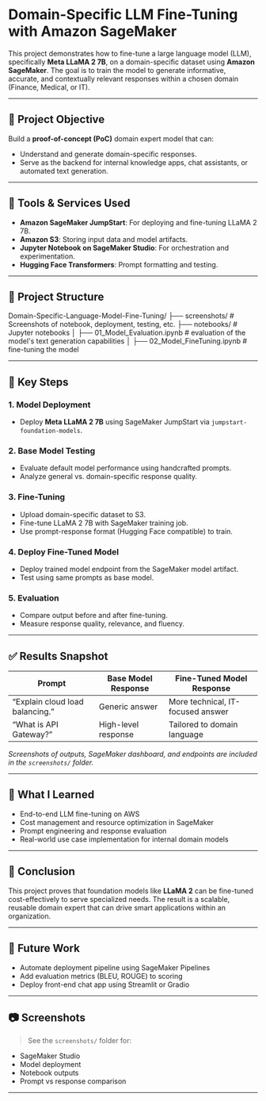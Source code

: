 # Domain-Specific LLM Fine-Tuning with Amazon SageMaker

This project demonstrates how to fine-tune a large language model (LLM), specifically **Meta LLaMA 2 7B**, on a domain-specific dataset using **Amazon SageMaker**. The goal is to train the model to generate informative, accurate, and contextually relevant responses within a chosen domain (Finance, Medical, or IT).

---

## 📌 Project Objective

Build a **proof-of-concept (PoC)** domain expert model that can:
- Understand and generate domain-specific responses.
- Serve as the backend for internal knowledge apps, chat assistants, or automated text generation.

---

## 🚀 Tools & Services Used

- **Amazon SageMaker JumpStart**: For deploying and fine-tuning LLaMA 2 7B.
- **Amazon S3**: Storing input data and model artifacts.
- **Jupyter Notebook on SageMaker Studio**: For orchestration and experimentation.
- **Hugging Face Transformers**: Prompt formatting and testing.

---

## 📁 Project Structure
Domain-Specific-Language-Model-Fine-Tuning/
├── screenshots/              # Screenshots of notebook, deployment, testing, etc.
├── notebooks/                # Jupyter notebooks
│   ├── 01_Model_Evaluation.ipynb  # evaluation of the model's text generation capabilities
│   ├── 02_Model_FineTuning.ipynb  # fine-tuning the model


---

## 🧠 Key Steps

### 1. Model Deployment
- Deploy **Meta LLaMA 2 7B** using SageMaker JumpStart via `jumpstart-foundation-models`.

### 2. Base Model Testing
- Evaluate default model performance using handcrafted prompts.
- Analyze general vs. domain-specific response quality.

### 3. Fine-Tuning
- Upload domain-specific dataset to S3.
- Fine-tune LLaMA 2 7B with SageMaker training job.
- Use prompt-response format (Hugging Face compatible) to train.

### 4. Deploy Fine-Tuned Model
- Deploy trained model endpoint from the SageMaker model artifact.
- Test using same prompts as base model.

### 5. Evaluation
- Compare output before and after fine-tuning.
- Measure response quality, relevance, and fluency.

---

## ✅ Results Snapshot

| Prompt | Base Model Response | Fine-Tuned Model Response |
|--------|---------------------|---------------------------|
| “Explain cloud load balancing.” | Generic answer | More technical, IT-focused answer |
| “What is API Gateway?”         | High-level response | Tailored to domain language |

_Screenshots of outputs, SageMaker dashboard, and endpoints are included in the `screenshots/` folder._

---

## 📘 What I Learned

- End-to-end LLM fine-tuning on AWS
- Cost management and resource optimization in SageMaker
- Prompt engineering and response evaluation
- Real-world use case implementation for internal domain models

---

## 🏁 Conclusion

This project proves that foundation models like **LLaMA 2** can be fine-tuned cost-effectively to serve specialized needs. The result is a scalable, reusable domain expert that can drive smart applications within an organization.

---

## 🧠 Future Work

- Automate deployment pipeline using SageMaker Pipelines
- Add evaluation metrics (BLEU, ROUGE) to scoring
- Deploy front-end chat app using Streamlit or Gradio

---

## 📷 Screenshots

> See the `screenshots/` folder for:
- SageMaker Studio
- Model deployment
- Notebook outputs
- Prompt vs response comparison

---



